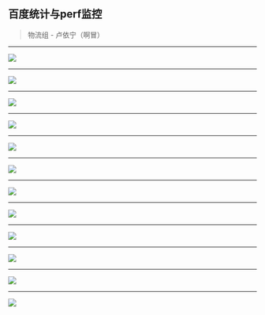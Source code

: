 ## 百度统计与perf监控

> 物流组 - 卢依宁（啊冒）

----

![](http://jsorz.cn/images/slides/tongji-perf/tongji-perf.001.jpeg)

----

![](http://jsorz.cn/images/slides/tongji-perf/tongji-perf.002.jpeg)

----

![](http://jsorz.cn/images/slides/tongji-perf/tongji-perf.003.jpeg)

----

![](http://jsorz.cn/images/slides/tongji-perf/tongji-perf.004.jpeg)

----

![](http://jsorz.cn/images/slides/tongji-perf/tongji-perf.005.jpeg)

----

![](http://jsorz.cn/images/slides/tongji-perf/tongji-perf.006.jpeg)

----

![](http://jsorz.cn/images/slides/tongji-perf/tongji-perf.007.jpeg)

----

![](http://jsorz.cn/images/slides/tongji-perf/tongji-perf.008.jpeg)

----

![](http://jsorz.cn/images/slides/tongji-perf/tongji-perf.009.jpeg)

----

![](http://jsorz.cn/images/slides/tongji-perf/tongji-perf.010.jpeg)

----

![](http://jsorz.cn/images/slides/tongji-perf/tongji-perf.011.jpeg)

----

![](http://jsorz.cn/images/slides/tongji-perf/tongji-perf.012.jpeg)
